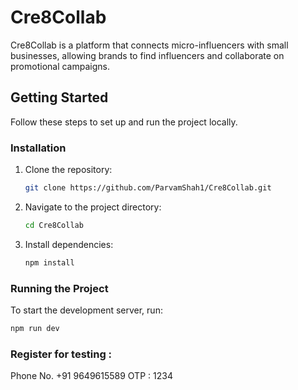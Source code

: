 # Cre8Collab

Cre8Collab is a platform that connects micro-influencers with small businesses, allowing brands to find influencers and collaborate on promotional campaigns.

## Getting Started

Follow these steps to set up and run the project locally.


### Installation

1. Clone the repository:
   ```sh
   git clone https://github.com/ParvamShah1/Cre8Collab.git
   ```
2. Navigate to the project directory:
   ```sh
   cd Cre8Collab
   ```
3. Install dependencies:
   ```sh
   npm install
   ```

### Running the Project

To start the development server, run:
```sh
npm run dev
```

### Register for testing :

Phone No. +91 9649615589
OTP : 1234





